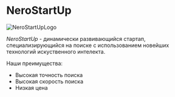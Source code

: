 # NeroStartUp

![NeroStartUpLogo](https://netology-code.github.io/git-homeworks/introduction/assets/logo.png)

*NeroStartUp* - динамически развивающийся стартап, специализирующийся на поиске с использованием новейших технологий искуственного интелекта.

Наши преимущества:
* Высокая точность поиска
* Высокая скорость поиска
* Низкая цена

